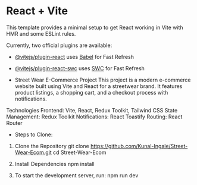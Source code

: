 # React + Vite

This template provides a minimal setup to get React working in Vite with HMR and some ESLint rules.

Currently, two official plugins are available:

- [@vitejs/plugin-react](https://github.com/vitejs/vite-plugin-react/blob/main/packages/plugin-react/README.md) uses [Babel](https://babeljs.io/) for Fast Refresh
- [@vitejs/plugin-react-swc](https://github.com/vitejs/vite-plugin-react-swc) uses [SWC](https://swc.rs/) for Fast Refresh

- Street Wear E-Commerce Project
This project is a modern e-commerce website built using Vite and React for a streetwear brand. It features product listings, a shopping cart, and a checkout process with notifications.

Technologies
Frontend: Vite, React, Redux Toolkit, Tailwind CSS
State Management: Redux Toolkit
Notifications: React Toastify
Routing: React Router

* Steps to Clone:
1. Clone the Repository
git clone https://github.com/Kunal-Ingale/Street-Wear-Ecom.git
cd Street-Wear-Ecom

2. Install Dependencies 
npm install

3. To start the development server, run:
npm run dev
